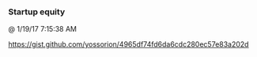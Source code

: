 ﻿

### Startup equity
@ 1/19/17 7:15:38 AM

https://gist.github.com/yossorion/4965df74fd6da6cdc280ec57e83a202d

